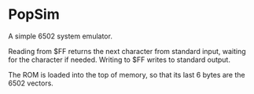 # PopSim

A simple 6502 system emulator.

Reading from $FF returns the next character from standard input,
waiting for the character if needed. Writing to $FF writes to
standard output.

The ROM is loaded into the top of memory, so that its last 6 bytes
are the 6502 vectors.
